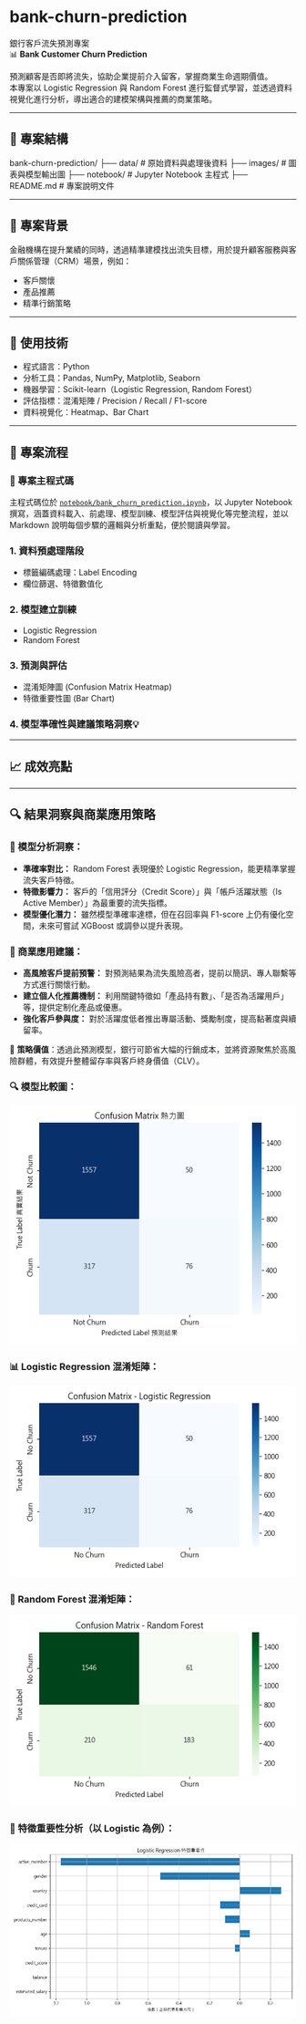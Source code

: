 # bank-churn-prediction  
銀行客戶流失預測專案  
📊 **Bank Customer Churn Prediction**

預測顧客是否即將流失，協助企業提前介入留客，掌握商業生命週期價值。  
本專案以 Logistic Regression 與 Random Forest 進行監督式學習，並透過資料視覺化進行分析，導出適合的建模架構與推薦的商業策略。

---

## 📁 專案結構

bank-churn-prediction/
├── data/ # 原始資料與處理後資料
├── images/ # 圖表與模型輸出圖
├── notebook/ # Jupyter Notebook 主程式
├── README.md # 專案說明文件

---

## 📌 專案背景

金融機構在提升業績的同時，透過精準建模找出流失目標，用於提升顧客服務與客戶關係管理（CRM）場景，例如：

- 客戶關懷
- 產品推薦
- 精準行銷策略

---

## 🧠 使用技術

- 程式語言：Python  
- 分析工具：Pandas, NumPy, Matplotlib, Seaborn  
- 機器學習：Scikit-learn（Logistic Regression, Random Forest）  
- 評估指標：混淆矩陣 / Precision / Recall / F1-score  
- 資料視覺化：Heatmap、Bar Chart  

---

## 🔁 專案流程

### 📓 專案主程式碼  
主程式碼位於 [`notebook/bank_churn_prediction.ipynb`](notebook/bank_churn_prediction.ipynb)，以 Jupyter Notebook 撰寫，涵蓋資料載入、前處理、模型訓練、模型評估與視覺化等完整流程，並以 Markdown 說明每個步驟的邏輯與分析重點，便於閱讀與學習。

### 1. 資料預處理階段  
- 標籤編碼處理：Label Encoding  
- 欄位篩選、特徵數值化  

### 2. 模型建立訓練  
- Logistic Regression  
- Random Forest  

### 3. 預測與評估  
- 混淆矩陣圖 (Confusion Matrix Heatmap)  
- 特徵重要性圖 (Bar Chart)  

### 4. 模型準確性與建議策略洞察💡

---

## 📈 成效亮點

---

## 🔍 結果洞察與商業應用策略

### 📌 模型分析洞察：
- **準確率對比：** Random Forest 表現優於 Logistic Regression，能更精準掌握流失客戶特徵。
- **特徵影響力：** 客戶的「信用評分（Credit Score）」與「帳戶活躍狀態（Is Active Member）」為最重要的流失指標。
- **模型優化潛力：** 雖然模型準確率達標，但在召回率與 F1-score 上仍有優化空間，未來可嘗試 XGBoost 或調參以提升表現。

### 💼 商業應用建議：
- **高風險客戶提前預警：** 對預測結果為流失風險高者，提前以簡訊、專人聯繫等方式進行關懷行動。
- **建立個人化推薦機制：** 利用關鍵特徵如「產品持有數」、「是否為活躍用戶」等，提供定制化產品或優惠。
- **強化客戶參與度：** 對於活躍度低者推出專屬活動、獎勵制度，提高黏著度與續留率。

📣 **策略價值**：透過此預測模型，銀行可節省大幅的行銷成本，並將資源聚焦於高風險群體，有效提升整體留存率與客戶終身價值（CLV）。


### 🔍 模型比較圖：
![Model Comparison](images/model_comparison.png)

### 📊 Logistic Regression 混淆矩陣：
![Logistic Confusion Matrix](images/confusion_logistic.png)

### 🌲 Random Forest 混淆矩陣：
![RF Confusion Matrix](images/confusion_rf.png)

### 🎯 特徵重要性分析（以 Logistic 為例）：
![Feature Importance](images/feature_importance_logistic.png)
